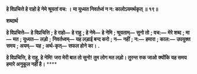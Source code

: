 **हे विप्रचित्ते हे राहो हे नेमे श्रूयतां वच: ।** **मा युध्यत निवर्तध्वं न न: कालोऽयमर्थकृत् ॥ १९॥** 

**शब्दार्थ** 

**हे विप्रचित्ते—** **हे विप्रचित्ति** **; हे राहो—** **हे राहु** **; हे नेमे—** **हे नेमि** **; श्रूयताम्—** **सुनो तो** **; वच:—** **मेरे शब्द** **; मा—** **मत** **; युध्यत—** **लड़ो** **;** **निवर्तध्वम्—** **यह लड़ाई बन्द करो** **; न—** **नहीं** **; न:—** **हमारा** **; काल:—** **उपयुक्त समय** **; अयम्—** **यह** **; अर्थ-कृत्—** **सफल होने का।** **.** 

**हे विप्रचित्ति, हे राहु, हे नेमि! जरा मेरी बात तो सुनो! तुम लोग मत लड़ो। तुरन्त रुक जाओ** **क्योंकि यह समय हमारे अनुकूल नहीं है।** **** 